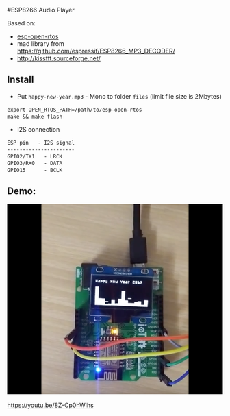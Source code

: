 #ESP8266 Audio Player

Based on: 
- [esp-open-rtos](https://github.com/SuperHouse/esp-open-rtos)
- mad library from https://github.com/espressif/ESP8266_MP3_DECODER/
- http://kissfft.sourceforge.net/

## Install
- Put `happy-new-year.mp3` - Mono to folder `files` (limit file size is 2Mbytes)

```
export OPEN_RTOS_PATH=/path/to/esp-open-rtos
make && make flash
```

- I2S connection
```
ESP pin   - I2S signal
----------------------
GPIO2/TX1   - LRCK
GPIO3/RX0   - DATA
GPIO15      - BCLK
```

## Demo: 
![DemoImage](./demo.png)

https://youtu.be/8Z-Cp0hWlhs
